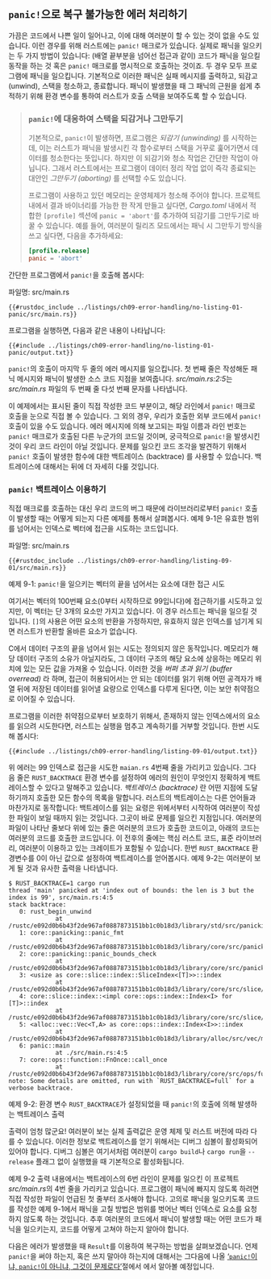 ## `panic!`으로 복구 불가능한 에러 처리하기

가끔은 코드에서 나쁜 일이 일어나고, 이에 대해 여러분이 할 수 있는 것이 없을 수도
있습니다. 이런 경우를 위해 러스트에는 `panic!` 매크로가 있습니다. 실제로 패닉을
일으키는 두 가지 방법이 있습니다: (배열 끝부분을 넘어선 접근과 같이) 코드가
패닉을 일으킬 동작을 하는 것 혹은 `panic!` 매크로를 명시적으로 호출하는 것이죠.
두 경우 모두 프로그램에 패닉을 일으킵니다. 기본적으로 이러한 패닉은 실패 메시지를
출력하고, 되감고 (unwind), 스택을 청소하고, 종료합니다. 패닉이 발생했을 때
그 패닉의 근원을 쉽게 추적하기 위해 환경 변수를 통하여 러스트가 호출 스택을
보여주도록 할 수 있습니다.

> ### `panic!`에 대응하여 스택을 되감거나 그만두기
>
> 기본적으로, `panic!`이 발생하면, 프로그램은 *되감기 (unwinding)* 를 시작하는데,
> 이는 러스트가 패닉을 발생시킨 각 함수로부터 스택을 거꾸로 훑어가면서 데이터를
> 청소한다는 뜻입니다. 하지만 이 되감기와 청소 작업은 간단한 작업이 아닙니다.
> 그래서 러스트에서는 프로그램이 데이터 정리 작업 없이 즉각 종료되는 대안인
> *그만두기 (aborting)* 를 선택할 수도 있습니다.
> 
> 프로그램이 사용하고 있던 메모리는 운영체제가 청소해 주어야 합니다.
> 프로젝트 내에서 결과 바이너리를 가능한 한 작게 만들고 싶다면,
> *Cargo.toml* 내에서 적합한 `[profile]` 섹션에 `panic = 'abort'`를
> 추가하여 되감기를 그만두기로 바꿀 수 있습니다.
> 예를 들어, 여러분이 릴리즈 모드에서는 패닉 시 그만두기 방식을
> 쓰고 싶다면, 다음을 추가하세요:
>
> ```toml
> [profile.release]
> panic = 'abort'
> ```

간단한 프로그램에서 `panic!`을 호출해 봅시다:

<span class="filename">파일명: src/main.rs</span>

```rust,should_panic,panics
{{#rustdoc_include ../listings/ch09-error-handling/no-listing-01-panic/src/main.rs}}
```

프로그램을 실행하면, 다음과 같은 내용이 나타납니다:

```console
{{#include ../listings/ch09-error-handling/no-listing-01-panic/output.txt}}
```

`panic!`의 호출이 마지막 두 줄의 에러 메시지를 일으킵니다.
첫 번째 줄은 작성해둔 패닉 메시지와 패닉이 발생한 소스 코드
지점을 보여줍니다. *src/main.rs:2:5*는 *src/main.rs* 파일의
두 번째 줄 다섯 번째 문자를 나타냅니다.

이 예제에서는 표시된 줄이 직접 작성한 코드 부분이고, 해당 라인에서
`panic!` 매크로 호출을 눈으로 직접 볼 수 있습니다. 그 외의 경우,
우리가 호출한 외부 코드에서 `panic!` 호출이 있을 수도 있습니다. 에러 메시지에 의해
보고되는 파일 이름과 라인 번호는 `panic!` 매크로가 호출된 다른 누군가의 코드일 것이며,
궁극적으로 `panic!`을 발생시킨 것이 우리 코드 라인이 아닐 것입니다.
문제를 일으킨 코드 조각을 발견하기 위해서 `panic!` 호출이 발생한 함수에 대한
백트레이스 (backtrace) 를 사용할 수 있습니다. 백트레이스에 대해서는 뒤에 더 자세히
다룰 것입니다.

### `panic!` 백트레이스 이용하기

직접 매크로를 호출하는 대신 우리 코드의 버그 때문에 라이브러리로부터
`panic!` 호출이 발생할 때는 어떻게 되는지 다른 예제를
통해서 살펴봅시다. 예제 9-1은 유효한 범위를 넘어서는 인덱스로
벡터에 접근을 시도하는 코드입니다.

<span class="filename">파일명: src/main.rs</span>

```rust,should_panic,panics
{{#rustdoc_include ../listings/ch09-error-handling/listing-09-01/src/main.rs}}
```

<span class="caption">예제 9-1: `panic!`을 일으키는 벡터의 끝을 넘어서는
요소에 대한 접근 시도</span>

여기서는 벡터의 100번째 요소(0부터 시작하므로 99입니다)에 접근하기를
시도하고 있지만, 이 벡터는 단 3개의 요소만 가지고 있습니다. 이 경우
러스트는 패닉을 일으킬 것입니다. `[]`의 사용은 어떤 요소의 반환을
가정하지만, 유효하지 않은 인덱스를 넘기게 되면 러스트가 반환할 올바른
요소가 없습니다.

C에서 데이터 구조의 끝을 넘어서 읽는 시도는 정의되지 않은 동작입니다.
메모리가 해당 데이터 구조의 소유가 아닐지라도, 그 데이터 구조의
해당 요소에 상응하는 메모리 위치에 있는 모든 값을 가져올 수 있습니다.
이러한 것을 *버퍼 초과 읽기 (buffer overread)* 라 하며, 접근이 허용되어서는
안 되는 데이터를 읽기 위해 어떤 공격자가 배열 뒤에 저장된 데이터를
읽어낼 요량으로 인덱스를 다루게 된다면, 이는 보안 취약점으로
이어질 수 있습니다.

프로그램을 이러한 취약점으로부터 보호하기 위해서, 존재하지 않는
인덱스에서의 요소를 읽으려 시도한다면, 러스트는 실행을 멈추고 계속하기를
거부할 것입니다. 한번 시도해 봅시다:

```console
{{#include ../listings/ch09-error-handling/listing-09-01/output.txt}}
```

위 에러는 99 인덱스로 접근을 시도한 `maian.rs` 4번째 줄을 가리키고
있습니다. 그다음 줄은 `RUST_BACKTRACE` 환경 변수를 설정하여 에러의
원인이 무엇인지 정확하게 백트레이스할 수 있다고 말해주고 있습니다.
*백트레이스 (backtrace)* 란 어떤 지점에 도달하기까지 호출한 모든 함수의
목록을 말합니다. 러스트의 백트레이스는 다른 언어들과 마찬가지로 동작합니다:
백트레이스를 읽는 요령은 위에서부터 시작하여 여러분이 작성한 파일이 보일 때까지
읽는 것입니다. 그곳이 바로 문제를 일으킨 지점입니다. 여러분의 파일이 나타난
줄보다 위에 있는 줄은 여러분의 코드가 호출한 코드이고, 아래의 코드는 여러분의
코드를 호출한 코드입니다. 이 전후의 줄에는 핵심 러스트 코드, 표준 라이브러리,
여러분이 이용하고 있는 크레이트가 포함될 수 있습니다. 한번 `RUST_BACKTRACE`
환경변수를 0이 아닌 값으로 설정하여 백트레이스를 얻어봅시다. 예제 9-2는
여러분이 보게 될 것과 유사한 출력을 나타냅니다.

<!-- manual-regeneration
cd listings/ch09-error-handling/listing-09-01
RUST_BACKTRACE=1 cargo run
copy the backtrace output below
check the backtrace number mentioned in the text below the listing
-->

```console
$ RUST_BACKTRACE=1 cargo run
thread 'main' panicked at 'index out of bounds: the len is 3 but the index is 99', src/main.rs:4:5
stack backtrace:
   0: rust_begin_unwind
             at /rustc/e092d0b6b43f2de967af0887873151bb1c0b18d3/library/std/src/panicking.rs:584:5
   1: core::panicking::panic_fmt
             at /rustc/e092d0b6b43f2de967af0887873151bb1c0b18d3/library/core/src/panicking.rs:142:14
   2: core::panicking::panic_bounds_check
             at /rustc/e092d0b6b43f2de967af0887873151bb1c0b18d3/library/core/src/panicking.rs:84:5
   3: <usize as core::slice::index::SliceIndex<[T]>>::index
             at /rustc/e092d0b6b43f2de967af0887873151bb1c0b18d3/library/core/src/slice/index.rs:242:10
   4: core::slice::index::<impl core::ops::index::Index<I> for [T]>::index
             at /rustc/e092d0b6b43f2de967af0887873151bb1c0b18d3/library/core/src/slice/index.rs:18:9
   5: <alloc::vec::Vec<T,A> as core::ops::index::Index<I>>::index
             at /rustc/e092d0b6b43f2de967af0887873151bb1c0b18d3/library/alloc/src/vec/mod.rs:2591:9
   6: panic::main
             at ./src/main.rs:4:5
   7: core::ops::function::FnOnce::call_once
             at /rustc/e092d0b6b43f2de967af0887873151bb1c0b18d3/library/core/src/ops/function.rs:248:5
note: Some details are omitted, run with `RUST_BACKTRACE=full` for a verbose backtrace.
```

<span class="caption">예제 9-2: 환경 변수 `RUST_BACKTRACE`가 설정되었을 때 `panic!`의
호출에 의해 발생하는 백트레이스 출력</span>

출력이 엄청 많군요! 여러분이 보는 실제 출력값은 운영 체제 및 러스트
버전에 따라 다를 수 있습니다. 이러한 정보로 백트레이스를 얻기
위해서는 디버그 심볼이 활성화되어 있어야 합니다. 디버그 심볼은 여기서처럼
여러분이 `cargo build`나 `cargo run`을 `--release` 플래그 없이
실행했을 때 기본적으로 활성화됩니다.

예제 9-2 출력 내용에서는 백트레이스의 6번 라인이 문제를 일으킨
이 프로젝트 *src/main.rs*의 4번 줄을 가리키고 있습니다.
프로그램이 패닉에 빠지지 않도록 하려면 직접 작성한 파일이
언급된 첫 줄부터 조사해야 합니다. 고의로 패닉을 일으키도록
코드를 작성한 예제 9-1에서 패닉을 고칠 방법은 범위를 벗어난
벡터 인덱스로 요소를 요청하지 않도록 하는 것입니다. 추후 여러분의
코드에서 패닉이 발생할 때는 어떤 코드가 패닉을 일으키는지,
코드를 어떻게 고쳐야 하는지 알아야 합니다.

다음은 에러가 발생했을 때 `Result`를 이용하여 복구하는 방법을 살펴보겠습니다.
언제 `panic!`을 써야 하는지, 혹은 쓰지 말아야 하는지에 대해서는 그다음에 나올
[‘`panic!`이냐, `panic!`이 아니냐, 그것이 문제로다’][to-panic-or-not-to-panic]<!-- ignore -->절에서
에서 알아볼 예정입니다.

[to-panic-or-not-to-panic]:
ch09-03-to-panic-or-not-to-panic.html#to-panic-or-not-to-panic
